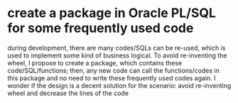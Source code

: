 
# create a package in Oracle PL/SQL for some frequently used code

during development, there are many codes/SQLs can be re-used, which is used to implement some kind of business logical. To avoid re-inventing the wheel, I propose to create a package, which contains these code/SQL/functions; then, any new code can call the functions/codes in this package and no need to write these frequently used codes again.
I wonder if the design is a decent solution for the scenario: avoid re-inventing wheel and decrease the lines of the code

        